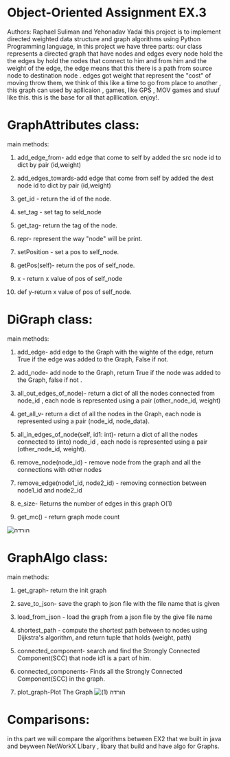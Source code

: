 # Object-Oriented Assignment EX.3
Authors: Raphael Suliman and Yehonadav Yadai
this project is to implement directed weighted data structure and graph algorithms using Python Programming language, in this project we have three parts:
our class represents a directed graph that have nodes and edges every node hold the the edges by hold the nodes that connect to him and from him and the weight of the edge, the edge means that this there is a path from source node to destination node . edges got weight that represent the "cost" of moving throw them, we think of this like a time to go from place to another , this graph can used by apllicaion  , games, like GPS , MOV games and stuuf like this. this is the base for all that aplllication.
enjoy!.

# GraphAttributes class:
main methods:
1. add_edge_from- add edge that come to self  by added the src node id to dict by pair (id,weight)

2. add_edges_towards-add edge that come from self by added the dest node id to dict by pair (id,weight)

3. get_id - return the id of the node.

4. set_tag - set tag to seld_node
       
5. get_tag- return the tag of the node.
     
6. repr- represent the way "node" will be print.
       
7. setPosition - set a pos to self_node.
       
8. getPos(self)- return the pos of self_node.

9. x - return x value of pos of self_node

10. def y-return x value of pos of self_node.
        

# DiGraph class:
main methods:
1. add_edge- add edge to the Graph with the wighte of the edge, return True if the edge was added to the Graph, False if not.

2. add_node- add node to the Graph, return True if the node was added to the Graph, false if not .

3. all_out_edges_of_node)- return a dict of all the nodes connected from node_id , each node is represented using a pair
    (other_node_id, weight) 

4. get_all_v- return a dict of all the nodes in the Graph, each node is represented using a pair (node_id, node_data). 

5. all_in_edges_of_node(self, id1: int)- return a dict of all the nodes connected to (into) node_id , each node is represented using a pair (other_node_id, weight).

6. remove_node(node_id) - remove node from the graph and all the connections with other nodes

7. remove_edge(node1_id, node2_id) - removing connection between node1_id and node2_id

8. e_size- Returns the number of edges in this graph O(1)

9. get_mc() - return graph mode count

![הורדה](https://user-images.githubusercontent.com/73061908/104633975-a359d500-56a8-11eb-9314-680ca8ac3848.png)
# GraphAlgo class:
 main methods:
1. get_graph- return the init graph

2. save_to_json- save the graph to  json file with the file name that is given

3. load_from_json - load the graph from a json file by the give file name

4. shortest_path - compute the shortest path between to nodes using Dijkstra's algorithm, and return tuple that holds (weight, path)

5. connected_component- search and find the Strongly Connected Component(SCC) that node id1 is a part of him.

6. connected_components- Finds all the Strongly Connected Component(SCC) in the graph. 

7. plot_graph-Plot The Graph 
![הורדה (1)](https://user-images.githubusercontent.com/73061908/104634164-f16ed880-56a8-11eb-9d81-55e96a3abd70.png)



# Comparisons:

in ths part we will compare the algorithms between EX2 that we built in java and beyween NetWorkX LIbary , libary that build and have algo for Graphs.





